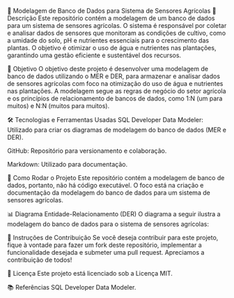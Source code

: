 🌾 Modelagem de Banco de Dados para Sistema de Sensores Agrícolas
📄 Descrição
Este repositório contém a modelagem de um banco de dados para um sistema de sensores agrícolas. O sistema é responsável por coletar e analisar dados de sensores que monitoram as condições de cultivo, como a umidade do solo, pH e nutrientes essenciais para o crescimento das plantas. O objetivo é otimizar o uso de água e nutrientes nas plantações, garantindo uma gestão eficiente e sustentável dos recursos.

🎯 Objetivo
O objetivo deste projeto é desenvolver uma modelagem de banco de dados utilizando o MER e DER, para armazenar e analisar dados de sensores agrícolas com foco na otimização do uso de água e nutrientes nas plantações. A modelagem segue as regras de negócio do setor agrícola e os princípios de relacionamento de bancos de dados, como 1:N (um para muitos) e N:N (muitos para muitos).

🛠️ Tecnologias e Ferramentas Usadas
SQL Developer Data Modeler: Utilizado para criar os diagramas de modelagem do banco de dados (MER e DER).

GitHub: Repositório para versionamento e colaboração.

Markdown: Utilizado para documentação.

🚀 Como Rodar o Projeto
Este repositório contém a modelagem de banco de dados, portanto, não há código executável. O foco está na criação e documentação da modelagem do banco de dados para um sistema de sensores agrícolas.

📊 Diagrama Entidade-Relacionamento (DER)
O diagrama a seguir ilustra a modelagem do banco de dados para o sistema de sensores agrícolas:



🤝 Instruções de Contribuição
Se você deseja contribuir para este projeto, fique à vontade para fazer um fork deste repositório, implementar a funcionalidade desejada e submeter uma pull request. Apreciamos a contribuição de todos!

📜 Licença
Este projeto está licenciado sob a Licença MIT.

📚 Referências
SQL Developer Data Modeler.



